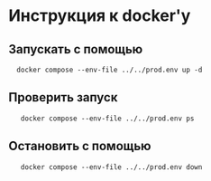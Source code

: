 # Инструкция к docker'у

## Запускать с помощью

```shell
  docker compose --env-file ../../prod.env up -d
```

## Проверить запуск

```shell
   docker compose --env-file ../../prod.env ps
```

## Остановить с помощью

```shell
   docker compose --env-file ../../prod.env down
``` 